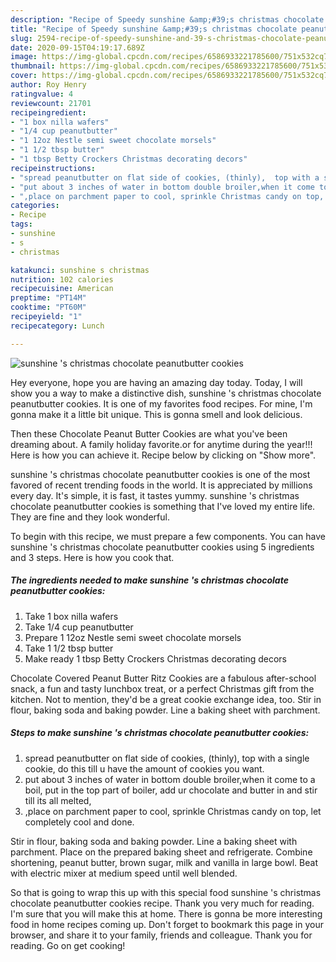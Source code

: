 ```yaml
---
description: "Recipe of Speedy sunshine &amp;#39;s christmas chocolate peanutbutter cookies"
title: "Recipe of Speedy sunshine &amp;#39;s christmas chocolate peanutbutter cookies"
slug: 2594-recipe-of-speedy-sunshine-and-39-s-christmas-chocolate-peanutbutter-cookies
date: 2020-09-15T04:19:17.689Z
image: https://img-global.cpcdn.com/recipes/6586933221785600/751x532cq70/sunshine-s-christmas-chocolate-peanutbutter-cookies-recipe-main-photo.jpg
thumbnail: https://img-global.cpcdn.com/recipes/6586933221785600/751x532cq70/sunshine-s-christmas-chocolate-peanutbutter-cookies-recipe-main-photo.jpg
cover: https://img-global.cpcdn.com/recipes/6586933221785600/751x532cq70/sunshine-s-christmas-chocolate-peanutbutter-cookies-recipe-main-photo.jpg
author: Roy Henry
ratingvalue: 4
reviewcount: 21701
recipeingredient:
- "1 box nilla wafers"
- "1/4 cup peanutbutter"
- "1 12oz Nestle semi sweet chocolate morsels"
- "1 1/2 tbsp butter"
- "1 tbsp Betty Crockers Christmas decorating decors"
recipeinstructions:
- "spread peanutbutter on flat side of cookies, (thinly),  top with a single cookie, do this till u have the amount of cookies you want."
- "put about 3 inches of water in bottom double broiler,when it come to a boil, put in the top part of boiler, add ur chocolate and butter in and stir till its all melted,"
- ",place on parchment paper to cool, sprinkle Christmas candy on top, let completely cool and done."
categories:
- Recipe
tags:
- sunshine
- s
- christmas

katakunci: sunshine s christmas 
nutrition: 102 calories
recipecuisine: American
preptime: "PT14M"
cooktime: "PT60M"
recipeyield: "1"
recipecategory: Lunch

---
```



![sunshine &#39;s christmas chocolate peanutbutter cookies](https://img-global.cpcdn.com/recipes/6586933221785600/751x532cq70/sunshine-s-christmas-chocolate-peanutbutter-cookies-recipe-main-photo.jpg)

Hey everyone, hope you are having an amazing day today. Today, I will show you a way to make a distinctive dish, sunshine &#39;s christmas chocolate peanutbutter cookies. It is one of my favorites food recipes. For mine, I'm gonna make it a little bit unique. This is gonna smell and look delicious.

Then these Chocolate Peanut Butter Cookies are what you&#39;ve been dreaming about. A family holiday favorite.or for anytime during the year!!! Here is how you can achieve it. Recipe below by clicking on &#34;Show more&#34;.

sunshine &#39;s christmas chocolate peanutbutter cookies is one of the most favored of recent trending foods in the world. It is appreciated by millions every day. It's simple, it is fast, it tastes yummy. sunshine &#39;s christmas chocolate peanutbutter cookies is something that I've loved my entire life. They are fine and they look wonderful.


To begin with this recipe, we must prepare a few components. You can have sunshine &#39;s christmas chocolate peanutbutter cookies using 5 ingredients and 3 steps. Here is how you cook that.

<!--inarticleads1-->

##### The ingredients needed to make sunshine &#39;s christmas chocolate peanutbutter cookies:

1. Take 1 box nilla wafers
1. Take 1/4 cup peanutbutter
1. Prepare 1 12oz Nestle semi sweet chocolate morsels
1. Take 1 1/2 tbsp butter
1. Make ready 1 tbsp Betty Crockers Christmas decorating decors


Chocolate Covered Peanut Butter Ritz Cookies are a fabulous after-school snack, a fun and tasty lunchbox treat, or a perfect Christmas gift from the kitchen. Not to mention, they&#39;d be a great cookie exchange idea, too. Stir in flour, baking soda and baking powder. Line a baking sheet with parchment. 

<!--inarticleads2-->

##### Steps to make sunshine &#39;s christmas chocolate peanutbutter cookies:

1. spread peanutbutter on flat side of cookies, (thinly),  top with a single cookie, do this till u have the amount of cookies you want.
1. put about 3 inches of water in bottom double broiler,when it come to a boil, put in the top part of boiler, add ur chocolate and butter in and stir till its all melted,
1. ,place on parchment paper to cool, sprinkle Christmas candy on top, let completely cool and done.


Stir in flour, baking soda and baking powder. Line a baking sheet with parchment. Place on the prepared baking sheet and refrigerate. Combine shortening, peanut butter, brown sugar, milk and vanilla in large bowl. Beat with electric mixer at medium speed until well blended. 

So that is going to wrap this up with this special food sunshine &#39;s christmas chocolate peanutbutter cookies recipe. Thank you very much for reading. I'm sure that you will make this at home. There is gonna be more interesting food in home recipes coming up. Don't forget to bookmark this page in your browser, and share it to your family, friends and colleague. Thank you for reading. Go on get cooking!
